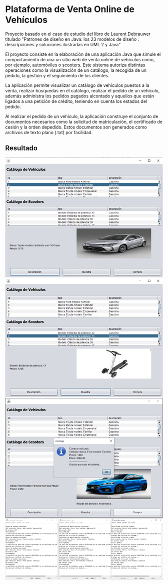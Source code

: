 # Plataforma de Venta Online de Vehículos

Proyecto basado en el caso de estudio del libro de Laurent Debrauwer titulado "Patrones de diseño en Java: los 23 modelos de diseño : descripciones y soluciones ilustradas en UML 2 y Java"

El proyecto consiste en la elaboración de una aplicación Java que simule el comportamiento de una un sitio web de venta online de vehículos como, por ejemplo, automóviles o scooters.
Este sistema autoriza distintas operaciones como la visualización de un catálogo, la recogida de un pedido, la gestión y el seguimiento de los clientes.

La aplicación permite visualizar un catálogo de vehículos puestos a la venta, realizar búsquedas en el catálogo, realizar el pedido de un vehículo, además administra los pedidos
pagados alcontado y aquellos que están ligados a una petición de crédito, teniendo en cuenta los estados del pedido.

Al realizar el pedido de un vehículo, la aplicación construye el conjunto de documentos necesarios como la solicitud de matriculación, el certificado de cesión y la orden depedido. 
Estos documentos son generados como archivos de texto plano (.txt) por facilidad.



## Resultado

![Resultado1](https://github.com/ChristianGalindo10/ProyectoFinalModelos/blob/master/src/img/r1.png)
![Resultado2](https://github.com/ChristianGalindo10/ProyectoFinalModelos/blob/master/src/img/r2.png)
![Resultado3](https://github.com/ChristianGalindo10/ProyectoFinalModelos/blob/master/src/img/r3.png)
![Resultado4](https://github.com/ChristianGalindo10/ProyectoFinalModelos/blob/master/src/img/r4.png)

